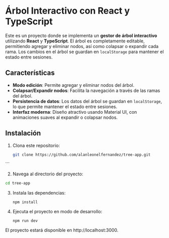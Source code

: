# Árbol Interactivo con React y TypeScript

Este es un proyecto donde se implementa un **gestor de árbol interactivo** utilizando **React** y **TypeScript**. El árbol es completamente editable, permitiendo agregar y eliminar nodos, así como colapsar o expandir cada rama. Los cambios en el árbol se guardan en `localStorage` para mantener el estado entre sesiones.

## Características

- **Modo edición**: Permite agregar y eliminar nodos del árbol.
- **Colapsar/Expandir nodos**: Facilita la navegación a través de las ramas del árbol.
- **Persistencia de datos**: Los datos del árbol se guardan en `localStorage`, lo que permite mantener el estado entre sesiones.
- **Interfaz moderna**: Diseño atractivo usando Material UI, con animaciones suaves al expandir o colapsar nodos.

## Instalación

1. Clona este repositorio:
   ```bash
   git clone https://github.com/alanleonelfernandez/tree-app.git
  \```

2. Navega al directorio del proyecto:
  ```bash
  cd tree-app 
  ```

3. Instala las dependencias:
   ```
   npm install
   ```

4. Ejecuta el proyecto en modo de desarrollo:
   ```
   npm run dev
   ```

El proyecto estará disponible en http://localhost:3000.
